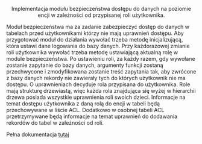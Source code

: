 
<p align="center">
  Implementacja modułu bezpieczeństwa
dostępu do danych na poziomie encji w
zależności od przypisanej roli użytkownika.
</p>

Moduł bezpieczeństwa ma za zadanie zabezpieczyć dostęp do danych w tabelach przed użytkownikami którzy nie mają uprawnień dostępu.
Aby przygotować moduł do działania wywołać trzeba metodę inicjalizującą,
która ustawi dane logowania do bazy danych.
Przy każdorazowej zmianie roli użytkownika wywołać trzeba metodę ustawiającą
aktualną rolę w module bezpieczeństwa. Po ustawieniu roli, za każdy razem,
gdy wywołane zostanie zapytanie do bazy danych, argumenty funkcji zostaną
przechwycone i zmodyfikowana zostanie treść zapytania tak, aby zwrócone
z bazy danych rekordy nie zawierały tych do których użytkownik nie ma
dostępu.
O uprawnieniach decyduje rola przypisana do użytkownika. Role mają strukturę drzewiastą, więc każda rola znajdująca się wyżej w hierarchii drzewa
posiada wszystkie uprawnienia roli swoich dzieci.
Informacje na temat dostępu użytkownika z daną rolą do encji w tabeli będą
przechowywane w liście ACL. Dodatkowo w osobnej tabeli ACL przetrzymywane będą informacje na temat uprawnień do dodawania rekordów do tabel
w zależności od roli.

Pełna dokumentacja [tutaj](Dokumentacja.pdf)
